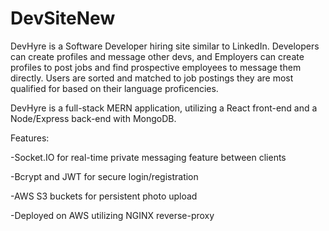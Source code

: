 # DevSiteNew

DevHyre is a Software Developer hiring site similar to LinkedIn. Developers can create profiles and message other devs, 
and Employers can create profiles to post jobs and find prospective employees to message them directly. Users are sorted and matched to job postings 
they are most qualified for based on their language proficencies.

DevHyre is a full-stack MERN application, utilizing a React front-end and a Node/Express back-end with MongoDB. 

Features:

-Socket.IO for real-time private messaging feature between clients

-Bcrypt and JWT for secure login/registration

-AWS S3 buckets for persistent photo upload

-Deployed on AWS utilizing NGINX reverse-proxy

